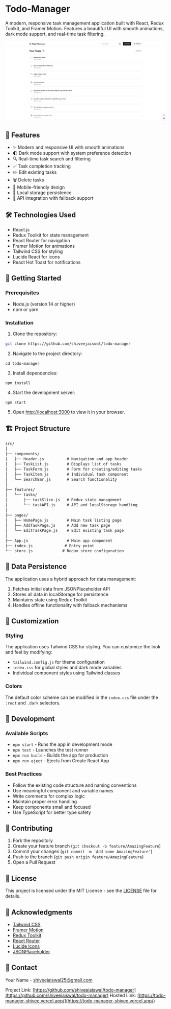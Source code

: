 # Todo-Manager

A modern, responsive task management application built with React, Redux Toolkit, and Framer Motion. Features a beautiful UI with smooth animations, dark mode support, and real-time task filtering.

![Todo-Manager Screenshot](screenshot.png)

## 🌟 Features

- ✨ Modern and responsive UI with smooth animations
- 🌓 Dark mode support with system preference detection
- 🔍 Real-time task search and filtering
- ✅ Task completion tracking
- ✏️ Edit existing tasks
- 🗑️ Delete tasks
- 📱 Mobile-friendly design
- 💾 Local storage persistence
- 🔄 API integration with fallback support

## 🛠️ Technologies Used

- React.js
- Redux Toolkit for state management
- React Router for navigation
- Framer Motion for animations
- Tailwind CSS for styling
- Lucide React for icons
- React Hot Toast for notifications

## 🚀 Getting Started

### Prerequisites

- Node.js (version 14 or higher)
- npm or yarn

### Installation

1. Clone the repository:

```bash
git clone https://github.com/shiveejaiswal/todo-manager

```

2. Navigate to the project directory:

```shellscript
cd todo-manager
```

3. Install dependencies:

```shellscript
npm install
```

4. Start the development server:

```shellscript
npm start
```

5. Open [http://localhost:3000](http://localhost:3000) to view it in your browser.

## 🏗️ Project Structure

```plaintext
src/
│
├── components/
│   ├── Header.js          # Navigation and app header
│   ├── TaskList.js        # Displays list of tasks
│   ├── TaskForm.js        # Form for creating/editing tasks
│   ├── TaskItem.js        # Individual task component
│   └── SearchBar.js       # Search functionality
│
├── features/
│   └── tasks/
│       ├── taskSlice.js   # Redux state management
│       └── taskAPI.js     # API and localStorage handling
│
├── pages/
│   ├── HomePage.js        # Main task listing page
│   ├── AddTaskPage.js     # Add new task page
│   └── EditTaskPage.js    # Edit existing task page
│
├── App.js                 # Main app component
├── index.js              # Entry point
└── store.js             # Redux store configuration
```

## 💾 Data Persistence

The application uses a hybrid approach for data management:

1. Fetches initial data from JSONPlaceholder API
2. Stores all data in localStorage for persistence
3. Maintains state using Redux Toolkit
4. Handles offline functionality with fallback mechanisms

## 🎨 Customization

### Styling

The application uses Tailwind CSS for styling. You can customize the look and feel by modifying:

- `tailwind.config.js` for theme configuration
- `index.css` for global styles and dark mode variables
- Individual component styles using Tailwind classes

### Colors

The default color scheme can be modified in the `index.css` file under the `:root` and `.dark` selectors.

## 🔧 Development

### Available Scripts

- `npm start` - Runs the app in development mode
- `npm test` - Launches the test runner
- `npm run build` - Builds the app for production
- `npm run eject` - Ejects from Create React App

### Best Practices

- Follow the existing code structure and naming conventions
- Use meaningful component and variable names
- Write comments for complex logic
- Maintain proper error handling
- Keep components small and focused
- Use TypeScript for better type safety

## 🤝 Contributing

1. Fork the repository
2. Create your feature branch (`git checkout -b feature/AmazingFeature`)
3. Commit your changes (`git commit -m 'Add some AmazingFeature'`)
4. Push to the branch (`git push origin feature/AmazingFeature`)
5. Open a Pull Request

## 📝 License

This project is licensed under the MIT License - see the [LICENSE](LICENSE) file for details.

## 🙏 Acknowledgments

- [Tailwind CSS](https://tailwindcss.com)
- [Framer Motion](https://www.framer.com/motion)
- [Redux Toolkit](https://redux-toolkit.js.org)
- [React Router](https://reactrouter.com)
- [Lucide Icons](https://lucide.dev)
- [JSONPlaceholder](https://jsonplaceholder.typicode.com)

## 📧 Contact

Your Name - [shiveejaiswal25@gmail.com](mailto:shiveejaiswal25@gmail.com)

Project Link: [https://github.com/shiveejaiswal/todo-manager](https://github.com/shiveejaiswal/todo-manager)
Hosted Link: [https://todo-manager-shivee.vercel.app/](https://todo-manager-shivee.vercel.app/)
